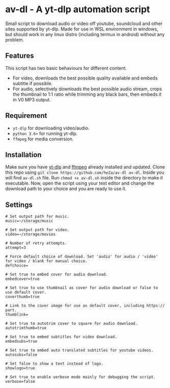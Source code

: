 # av-dl - A yt-dlp automation script

Small script to download audio or video off youtube, soundcloud and other sites supported by yt-dlp. Made for use in WSL environment in windows, but should work in any linux distro (including termux in android) without any problem. 

## Features
This script has two basic behaviours for different content.
- For video, downloads the best possible quality available and embeds subtitle if possible. 
- For audio, selectively downloads the best possible audio stream, crops the thumbnail to 1:1 ratio while trimming any black bars, then embeds it in V0 MP3 output.

## Requirement
- `yt-dlp` for downloading video/audio.
- `python 3.6+` for running yt-dlp.
- `ffmpeg` for media conversion.

## Installation
Make sure you have [yt-dlp](https://github.com/yt-dlp/yt-dlp) and [ffmpeg](https://github.com/FFmpeg/FFmpeg) already installed and updated. Clone this repo using `git clone https://github.com/he2a/av-dl av-dl`. Inside you will find `av-dl.sh` file. Run `chmod +x av-dl.sh` inside the directory to make it executable. Now, open the script using your text editor and change the download path to your choice and you are ready to use it.

## Settings
```
# Set output path for music.
music=~/storage/music

# Set output path for video.
video=~/storage/movies

# Number of retry attempts.
attempt=3

# Force default choice of download. Set 'audio' for audio / 'video' for video / blank for manual choice.
defchoice=

# Set true to embed cover for audio download.
embedcover=true

# Set true to use thumbnail as cover for audio download or false to use default cover.
coverthumb=true

# Link to the cover image for use as default cover, including https:// part.
thumblink=

# Set true to autotrim cover to square for audio download.
autotrimthumb=true

# Set true to embed subtitles for video download.
embedsubs=true

# Set true to embed auto translated subtitles for youtube videos.
autosubs=false

# Set false to show a text instead of logo.
showlogo=true

# Set true to enable verbose mode mainly for debugging the script.
verbose=false
```
